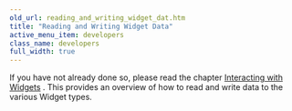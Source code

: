 ```yaml
---
old_url: reading_and_writing_widget_dat.htm
title: "Reading and Writing Widget Data"
active_menu_item: developers
class_name: developers
full_width: true
---
```



If you have not already done so, please read the chapter [Interacting with Widgets](/developers/documentation/scripting-apis/client-scripting-overview/scripting-with-javascript/widget-reading-writing/) . This provides an overview of how to read and write data to the various Widget types.

